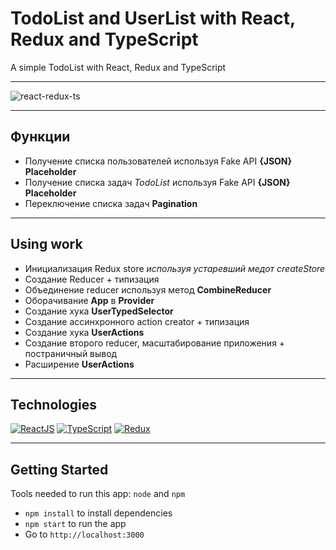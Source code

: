 # TodoList and UserList with React, Redux and TypeScript
A simple TodoList with React, Redux and TypeScript


<hr>


![react-redux-ts](https://github.com/ITmTm/react-redux-ts-app/assets/98873757/2fa39543-8d60-4e63-b2b4-f9d525fce927)


<hr>

## Функции
* Получение списка пользователей используя Fake API <b>{JSON} Placeholder</b>
* Получение списка задач <i>TodoList</i> используя Fake API <b>{JSON} Placeholder</b>
* Переключение списка задач <b>Pagination</b>

<hr>

<b></b>

## Using work
* Инициализация Redux store <i>используя устаревший медот createStore</i>
* Создание Reducer + типизация
* Объединение reducer используя метод <b>CombineReducer</b>
* Оборачивание <b>App</b> в <b>Provider</b>
* Создание хука <b>UserTypedSelector</b>
* Создание ассинхронного action creator + типизация
* Создание хука <b>UserActions</b>
* Создание второго reducer, масштабирование приложения + постраничный вывод
* Расширение <b>UserActions</b>

<hr>

## Technologies
[![ReactJS](https://img.shields.io/badge/React-20232A?style=for-the-badge&logo=react&logoColor=61DAFB)](https://reactjs.org)
[![TypeScript](https://img.shields.io/badge/TypeScript-007ACC?style=for-the-badge&logo=typescript&logoColor=white)](https://www.typescriptlang.org)
[![Redux](https://img.shields.io/badge/Redux-593D88?style=for-the-badge&logo=redux&logoColor=white)](https://redux.js.org)



<hr>

## Getting Started
Tools needed to run this app: `node` and `npm`

- `npm install` to install dependencies
- `npm start` to run the app
- Go to `http://localhost:3000`

